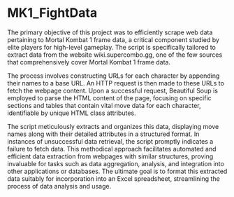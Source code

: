 # MK1_FightData

The primary objective of this project was to efficiently scrape web data pertaining to Mortal Kombat 1 frame data, a critical component studied by elite players for high-level gameplay. The script is specifically tailored to extract data from the website wiki.supercombo.gg, one of the few sources that comprehensively cover Mortal Kombat 1 frame data. 

The process involves constructing URLs for each character by appending their names to a base URL. An HTTP request is then made to these URLs to fetch the webpage content. Upon a successful request, Beautiful Soup is employed to parse the HTML content of the page, focusing on specific sections and tables that contain vital move data for each character, identifiable by unique HTML class attributes.

The script meticulously extracts and organizes this data, displaying move names along with their detailed attributes in a structured format. In instances of unsuccessful data retrieval, the script promptly indicates a failure to fetch data. This methodical approach facilitates automated and efficient data extraction from webpages with similar structures, proving invaluable for tasks such as data aggregation, analysis, and integration into other applications or databases. The ultimate goal is to format this extracted data suitably for incorporation into an Excel spreadsheet, streamlining the process of data analysis and usage.
